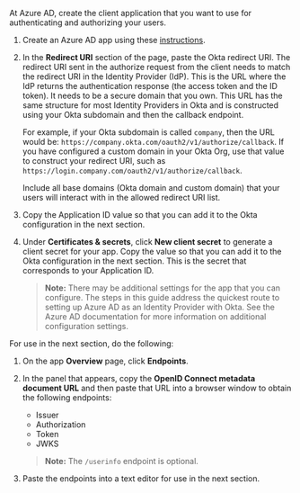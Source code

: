 At Azure AD, create the client application that you want to use for authenticating and authorizing your users.

1. Create an Azure AD app using these [instructions](https://docs.microsoft.com/en-us/azure/active-directory/develop/quickstart-register-app).

2. In the **Redirect URI** section of the page, paste the Okta redirect URI. The redirect URI sent in the authorize request from the client needs to match the redirect URI in the Identity Provider (IdP). This is the URL where the IdP returns the authentication response (the access token and the ID token). It needs to be a secure domain that you own. This URL has the same structure for most Identity Providers in Okta and is constructed using your Okta subdomain and then the callback endpoint.

    For example, if your Okta subdomain is called `company`, then the URL would be: `https://company.okta.com/oauth2/v1/authorize/callback`. If you have configured a custom domain in your Okta Org, use that value to construct your redirect URI, such as `https://login.company.com/oauth2/v1/authorize/callback`.

    Include all base domains (Okta domain and custom domain) that your users will interact with in the allowed redirect URI list.

3. Copy the Application ID value so that you can add it to the Okta configuration in the next section.

4. Under **Certificates & secrets**, click **New client secret** to generate a client secret for your app. Copy the value so that you can add it to the Okta configuration in the next section. This is the secret that corresponds to your Application ID.

    > **Note:** There may be additional settings for the app that you can configure. The steps in this guide address the quickest route to setting up Azure AD as an Identity Provider with Okta. See the Azure AD documentation for more information on additional configuration settings.

For use in the next section, do the following:

1. On the app **Overview** page, click **Endpoints**.

2. In the panel that appears, copy the **OpenID Connect metadata document URL** and then paste that URL into a browser window to obtain the following endpoints:

    * Issuer
    * Authorization
    * Token
    * JWKS

    > **Note:** The `/userinfo` endpoint is optional.

3. Paste the endpoints into a text editor for use in the next section.